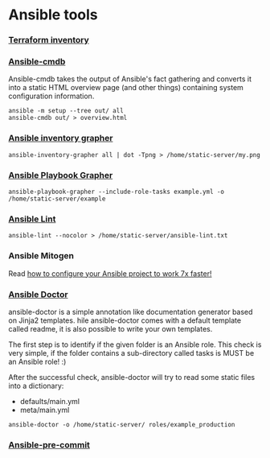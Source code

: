 # Ansible tools

### [Terraform inventory](https://github.com/adammck/terraform-inventory)


### [Ansible-cmdb](https://github.com/fboender/ansible-cmdb)

Ansible-cmdb takes the output of Ansible's fact gathering and converts 
it into a static HTML overview page (and other things) containing system configuration information.

```
ansible -m setup --tree out/ all
ansible-cmdb out/ > overview.html
```

### [Ansible inventory grapher](https://github.com/willthames/ansible-inventory-grapher)

```
ansible-inventory-grapher all | dot -Tpng > /home/static-server/my.png
```

### [Ansible Playbook Grapher](https://github.com/haidaraM/ansible-playbook-grapher)

```
ansible-playbook-grapher --include-role-tasks example.yml -o /home/static-server/example
```

### [Ansible Lint](https://ansible-lint.readthedocs.io/en/latest/installing.html)

```
ansible-lint --nocolor > /home/static-server/ansible-lint.txt
```

### Ansible Mitogen

Read [how to configure your Ansible project to work 7x faster!](https://mitogen.networkgenomics.com/ansible_detailed.html#installation)


### [Ansible Doctor](https://ansible-doctor.geekdocs.de/)

ansible-doctor is a simple annotation like documentation generator based on Jinja2 templates. 
hile ansible-doctor comes with a default template called readme, it is also possible to write your own templates.  

The first step is to identify if the given folder is an Ansible role. This check is very simple, 
if the folder contains a sub-directory called tasks is MUST be an Ansible role! :)   

After the successful check, ansible-doctor will try to read some static files into a dictionary:
- defaults/main.yml
- meta/main.yml

```
ansible-doctor -o /home/static-server/ roles/example_production
```

### [**Ansible-pre-commit**](https://github.com/adarnimrod/ansible-pre-commit)